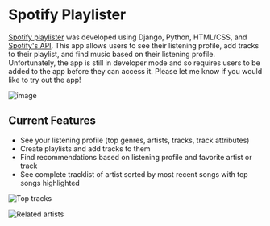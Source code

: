 # Spotify Playlister
[Spotify playlister](https://spotify-profile-utility.herokuapp.com/) was developed using Django, Python, HTML/CSS, and [Spotify's API](https://developer.spotify.com/documentation/web-api/). This app allows users to see their listening profile, add tracks to their playlist, and find music based on their listening profile. Unfortunately, the app is still in developer mode and so requires users to be added to the app before they can access it. Please let me know if you would like to try out the app!

![image](https://lh3.googleusercontent.com/pw/AM-JKLWTCPBpNTRre0p8l3PsaTR4T6Gt8-n0ctHkz7stfcEZerp6Qn_rf-MOtdfS-4Z6H9m_jJZbmtp_QT-d_Ud4-ZJKRljJ04bFDeLnzQm4hLkRIUCObi8gAvlYdIDzpQ6Sl9Nk7gsgMkWD52LFJBr0zDOs=w1061-h1050-no?authuser=0)

## Current Features
 - See your listening profile (top genres, artists, tracks, track attributes)
 - Create playlists and add tracks to them
 - Find recommendations based on listening profile and favorite artist or track
 - See complete tracklist of artist sorted by most recent songs with top songs highlighted

![Top tracks](https://lh3.googleusercontent.com/pw/AM-JKLVeVA9L5CK5Kwcnc0polbPTmO7r9UfX1aQk6PqjyZJbiYdXpooLbI8teQtWLx4vzyM18VFosfN-Hd-fLTQ21gRA1aI-oPOQdpIiKiy-vMsKbDSEslebMkEPUnPBEnNzVNC_GbtH1qJmGG0rfadJtFFA=w476-h586-no?authuser=0)

![Related artists](https://lh3.googleusercontent.com/pw/AM-JKLUgWra39SlJrmvcxjvWXJQFluPkO2VewJrPKP43SABw9JoELDqY8MEKlUlQ7EQd7Vo22HkmaqCBngG3Ukdaf1uXPKla3eOKo8Hu2S1DMDfi4jO0KBwczDeAh3Lcj5eyB4fJ7HJgDMcqDDy3sj7KzoxA=w482-h1136-no?authuser=0)
